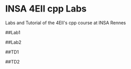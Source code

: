# INSA 4EII cpp Labs

Labs and Tutorial of the 4EII's cpp course at INSA Rennes

##Lab1

##Lab2

##TD1

##TD2
